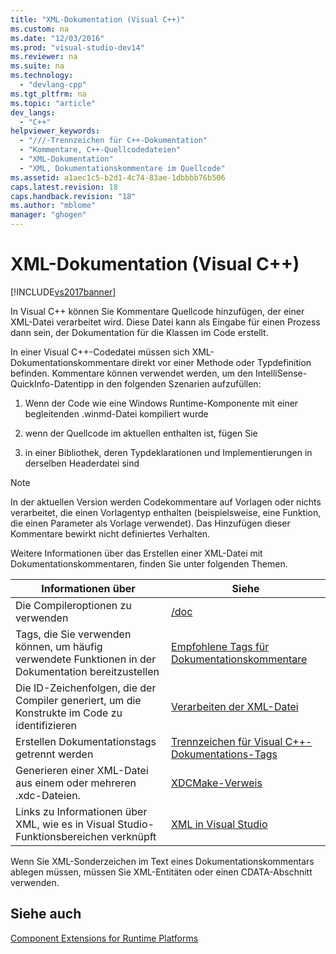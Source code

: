 ```yaml
---
title: "XML-Dokumentation (Visual C++)"
ms.custom: na
ms.date: "12/03/2016"
ms.prod: "visual-studio-dev14"
ms.reviewer: na
ms.suite: na
ms.technology: 
  - "devlang-cpp"
ms.tgt_pltfrm: na
ms.topic: "article"
dev_langs: 
  - "C++"
helpviewer_keywords: 
  - "///-Trennzeichen für C++-Dokumentation"
  - "Kommentare, C++-Quellcodedateien"
  - "XML-Dokumentation"
  - "XML, Dokumentationskommentare im Quellcode"
ms.assetid: a1aec1c5-b2d1-4c74-83ae-1dbbbb76b506
caps.latest.revision: 18
caps.handback.revision: "18"
ms.author: "mblome"
manager: "ghogen"
---
```

# XML-Dokumentation (Visual C++)
[!INCLUDE[vs2017banner](../assembler/inline/includes/vs2017banner.md)]

In Visual C\+\+ können Sie Kommentare Quellcode hinzufügen, der einer XML\-Datei verarbeitet wird.  Diese Datei kann als Eingabe für einen Prozess dann sein, der Dokumentation für die Klassen im Code erstellt.  
  
 In einer Visual C\+\+\-Codedatei müssen sich XML\-Dokumentationskommentare direkt vor einer Methode oder Typdefinition befinden.  Kommentare können verwendet werden, um den IntelliSense\-QuickInfo\-Datentipp in den folgenden Szenarien aufzufüllen:  
  
1.  Wenn der Code wie eine Windows Runtime\-Komponente mit einer begleitenden .winmd\-Datei kompiliert wurde  
  
2.  wenn der Quellcode im aktuellen enthalten ist, fügen Sie  
  
3.  in einer Bibliothek, deren Typdeklarationen und Implementierungen in derselben Headerdatei sind  
  
> [!NOTE]
>  In der aktuellen Version werden Codekommentare auf Vorlagen oder nichts verarbeitet, die einen Vorlagentyp enthalten \(beispielsweise, eine Funktion, die einen Parameter als Vorlage verwendet\).  Das Hinzufügen dieser Kommentare bewirkt nicht definiertes Verhalten.  
  
 Weitere Informationen über das Erstellen einer XML\-Datei mit Dokumentationskommentaren, finden Sie unter folgenden Themen.  
  
|Informationen über|Siehe|  
|------------------------|-----------|  
|Die Compileroptionen zu verwenden|[\/doc](../build/reference/doc-process-documentation-comments-c-cpp.md)|  
|Tags, die Sie verwenden können, um häufig verwendete Funktionen in der Dokumentation bereitzustellen|[Empfohlene Tags für Dokumentationskommentare](../ide/recommended-tags-for-documentation-comments-visual-cpp.md)|  
|Die ID\-Zeichenfolgen, die der Compiler generiert, um die Konstrukte im Code zu identifizieren|[Verarbeiten der XML\-Datei](../ide/dot-xml-file-processing.md)|  
|Erstellen Dokumentationstags getrennt werden|[Trennzeichen für Visual C\+\+\-Dokumentations\-Tags](../ide/delimiters-for-visual-cpp-documentation-tags.md)|  
|Generieren einer XML\-Datei aus einem oder mehreren .xdc\-Dateien.|[XDCMake\-Verweis](../ide/xdcmake-reference.md)|  
|Links zu Informationen über XML, wie es in Visual Studio\-Funktionsbereichen verknüpft|[XML in Visual Studio](../Topic/XML%20Tools%20in%20Visual%20Studio.md)|  
  
 Wenn Sie XML\-Sonderzeichen im Text eines Dokumentationskommentars ablegen müssen, müssen Sie XML\-Entitäten oder einen CDATA\-Abschnitt verwenden.  
  
## Siehe auch  
 [Component Extensions for Runtime Platforms](../windows/component-extensions-for-runtime-platforms.md)